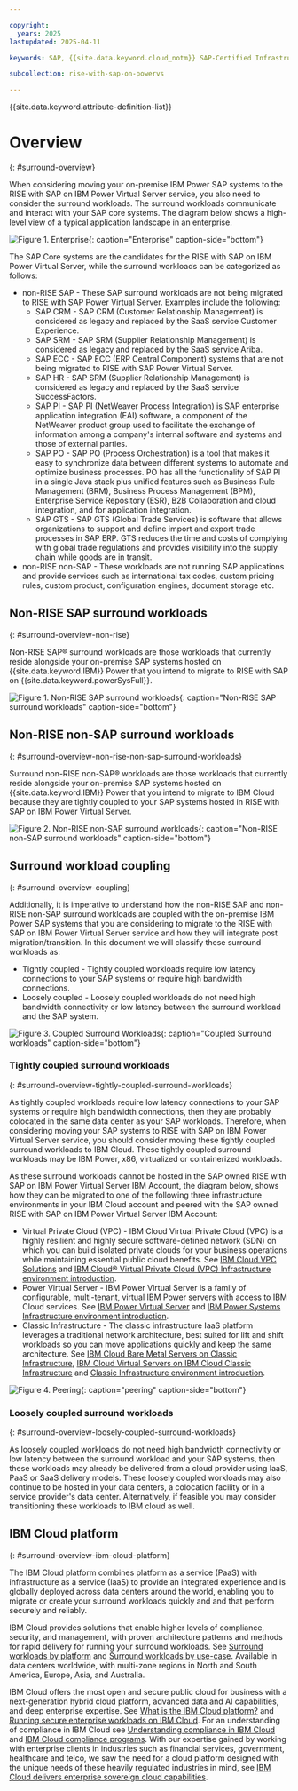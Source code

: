 ```yaml
---

copyright:
  years: 2025
lastupdated: 2025-04-11

keywords: SAP, {{site.data.keyword.cloud_notm}} SAP-Certified Infrastructure, {{site.data.keyword.ibm_cloud_sap}}, SAP Workloads

subcollection: rise-with-sap-on-powervs

---
```


{{site.data.keyword.attribute-definition-list}}

# Overview
{: #surround-overview}

When considering moving your on-premise IBM Power SAP systems to the RISE with SAP on IBM Power Virtual Server service, you also need to consider the surround workloads. The surround workloads communicate and interact with your SAP core systems. The diagram below shows a high-level view of a typical application landscape in an enterprise.

![Figure 1. Enterprise](../images/enterprise.svg "Enterprise"){: caption="Enterprise" caption-side="bottom"}

The SAP Core systems are the candidates for the RISE with SAP on IBM Power Virtual Server, while the surround workloads can be categorized as follows:

* non-RISE SAP - These SAP surround workloads are not being migrated to RISE with SAP Power Virtual Server. Examples include the following:
    * SAP CRM - SAP CRM (Customer Relationship Management) is considered as legacy and replaced by the SaaS service Customer Experience.
    * SAP SRM - SAP SRM (Supplier Relationship Management) is considered as legacy and replaced by the SaaS service Ariba.
    * SAP ECC - SAP ECC (ERP Central Component) systems that are not being migrated to RISE with SAP Power Virtual Server.
    * SAP HR - SAP SRM (Supplier Relationship Management) is considered as legacy and replaced by the SaaS service SuccessFactors.
    * SAP PI - SAP PI (NetWeaver Process Integration) is SAP enterprise application integration (EAI) software, a component of the NetWeaver product group used to facilitate the exchange of information among a company's internal software and systems and those of external parties.
    * SAP PO - SAP PO (Process Orchestration) is a tool that makes it easy to synchronize data between different systems to automate and optimize business processes. PO has all the functionality of SAP PI in a single Java stack plus unified features such as Business Rule Management (BRM), Business Process Management (BPM), Enterprise Service Repository (ESR), B2B Collaboration and cloud integration, and for application integration.
    * SAP GTS - SAP GTS (Global Trade Services) is software that allows organizations to support and define import and export trade processes in SAP ERP. GTS reduces the time and costs of complying with global trade regulations and provides visibility into the supply chain while goods are in transit.
* non-RISE non-SAP - These workloads are not running SAP applications and provide services such as international tax codes, custom pricing rules, custom product, configuration engines, document storage etc.

## Non-RISE SAP surround workloads
{: #surround-overview-non-rise}

Non-RISE SAP® surround workloads are those workloads that currently reside alongside your on-premise SAP systems hosted on {{site.data.keyword.IBM}} Power that you intend to migrate to RISE with SAP on {{site.data.keyword.powerSysFull}}.

![Figure 1. Non-RISE SAP surround workloads](../images/non-rise.svg "Non-RISE SAP surround workloads"){: caption="Non-RISE SAP surround workloads" caption-side="bottom"}

## Non-RISE non-SAP surround workloads
{: #surround-overview-non-rise-non-sap-surround-workloads}

Surround non-RISE non-SAP® workloads are those workloads that currently reside alongside your on-premise SAP systems hosted on {{site.data.keyword.IBM}} Power that you intend to migrate to IBM Cloud because they are tightly coupled to your SAP systems hosted in RISE with SAP on IBM Power Virtual Server.

![Figure 2. Non-RISE non-SAP surround workloads](../images/non-sap.svg "Non-RISE non-SAP surround workloads"){: caption="Non-RISE non-SAP surround workloads" caption-side="bottom"}

## Surround workload coupling
{: #surround-overview-coupling}

Additionally, it is imperative to understand how the non-RISE SAP and non-RISE non-SAP surround workloads are coupled with the on-premise IBM Power SAP systems that you are considering to migrate to the RISE with SAP on IBM Power Virtual Server service and how they will integrate post migration/transition. In this document we will classify these surround workloads as:

* Tightly coupled - Tightly coupled workloads require low latency connections to your SAP systems or require high bandwidth connections.
* Loosely coupled - Loosely coupled workloads do not need high bandwidth connectivity or low latency between the surround workload and the SAP system.

![Figure 3. Coupled Surround Workloads](../images/coupled-surround.svg "Coupled Surround Workloads"){: caption="Coupled Surround workloads" caption-side="bottom"}

### Tightly coupled surround workloads
{: #surround-overview-tightly-coupled-surround-workloads}

As tightly coupled workloads require low latency connections to your SAP systems or require high bandwidth connections, then they are probably colocated in the same data center as your SAP workloads. Therefore, when considering moving your SAP systems to RISE with SAP on IBM Power Virtual Server service, you should consider moving these tightly coupled surround workloads to IBM Cloud. These tightly coupled surround workloads may be IBM Power, x86, virtualized or containerized workloads.

As these surround workloads cannot be hosted in the SAP owned RISE with SAP on IBM Power Virtual Server IBM Account, the diagram below, shows how they can be migrated to one of the following three infrastructure environments in your IBM Cloud account and peered with the SAP owned RISE with SAP on IBM Power Virtual Server IBM Account:

* Virtual Private Cloud (VPC) - IBM Cloud Virtual Private Cloud (VPC) is a highly resilient and highly secure software-defined network (SDN) on which you can build isolated private clouds for your business operations while maintaining essential public cloud benefits. See [IBM Cloud VPC Solutions](https://www.ibm.com/cloud/vpc) and [IBM Cloud® Virtual Private Cloud (VPC) Infrastructure environment introduction](/docs/sap?topic=sap-vpc-env-introduction).
* Power Virtual Server - IBM Power Virtual Server is a family of configurable, multi-tenant, virtual IBM Power servers with access to IBM Cloud services. See [IBM Power Virtual Server](https://www.ibm.com/products/power-virtual-server) and [IBM Power Systems Infrastructure environment introduction](/docs/sap?topic=sap-power-env-introduction).
* Classic Infrastructure - The classic infrastructure IaaS platform leverages a traditional network architecture, best suited for lift and shift workloads so you can move applications quickly and keep the same architecture. See [IBM Cloud Bare Metal Servers on Classic Infrastructure](https://www.ibm.com/products/bare-metal-servers/classic?mhsrc=ibmsearch_a&mhq=classic%20infrastructure%20-%20ibm%20cloud), [IBM Cloud Virtual Servers on IBM Cloud Classic Infrastructure](https://www.ibm.com/products/virtual-servers-classic) and [Classic Infrastructure environment introduction](/docs/sap?topic=sap-classic-env-introduction).

![Figure 4. Peering](../images/peering.svg "Peering"){: caption="peering" caption-side="bottom"}

### Loosely coupled surround workloads
{: #surround-overview-loosely-coupled-surround-workloads}

As loosely coupled workloads do not need high bandwidth connectivity or low latency between the surround workload and your SAP systems, then these workloads may already be delivered from a cloud provider using IaaS, PaaS or SaaS delivery models. These loosely coupled workloads may also continue to be hosted in your data centers, a colocation facility or in a service provider's data center. Alternatively, if feasible you may consider transitioning these workloads to IBM cloud as well.


## IBM Cloud platform
{: #surround-overview-ibm-cloud-platform}

The IBM Cloud platform combines platform as a service (PaaS) with infrastructure as a service (IaaS) to provide an integrated experience and is globally deployed across data centers around the world, enabling you to migrate or create your surround workloads quickly and and that perform securely and reliably.

IBM Cloud provides solutions that enable higher levels of compliance, security, and management, with proven architecture patterns and methods for rapid delivery for running your surround workloads. See [Surround workloads by platform](/docs/rise-with-sap-on-powervs?topic=rise-with-sap-on-powervs-surround-workloads-by-platform) and [Surround workloads by use-case](/docs/rise-with-sap-on-powervs?topic=rise-with-sap-on-powervs-surround-workloads-by-use-case). Available in data centers worldwide, with multi-zone regions in North and South America, Europe, Asia, and Australia.

IBM Cloud offers the most open and secure public cloud for business with a next-generation hybrid cloud platform, advanced data and AI capabilities, and deep enterprise expertise. See [What is the IBM Cloud platform?](/docs/overview?topic=overview-whatis-platform) and [Running secure enterprise workloads on IBM Cloud](/docs/overview?topic=overview-secure-enterprise). For an understanding of compliance in IBM Cloud see [Understanding compliance in IBM Cloud](/docs/overview?topic=overview-compliance) and [IBM Cloud compliance programs](https://www.ibm.com/cloud/compliance). With our expertise gained by working with enterprise clients in industries such as financial services, government, healthcare and telco, we saw the need for a cloud platform designed with the unique needs of these heavily regulated industries in mind, see [IBM Cloud delivers enterprise sovereign cloud capabilities](https://www.ibm.com/products/blog/ibm-cloud-delivers-enterprise-sovereign-cloud-capabilities).
